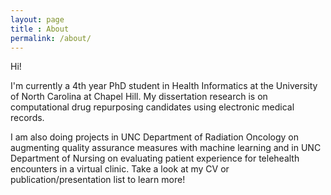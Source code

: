 ```yaml
---
layout: page
title : About
permalink: /about/
---
```

Hi!

I'm currently a 4th year PhD student in Health Informatics at the University of North Carolina at Chapel Hill. My dissertation research is on computational drug repurposing candidates using electronic medical records.

I am also doing projects in UNC Department of Radiation Oncology on augmenting quality assurance measures with machine learning and in UNC Department of Nursing on evaluating patient experience for telehealth encounters in a virtual clinic. Take a look at my CV or publication/presentation list to learn more!
